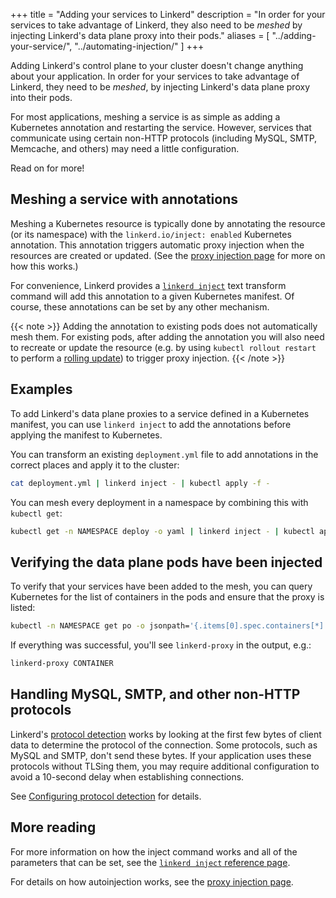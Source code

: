 +++
title = "Adding your services to Linkerd"
description = "In order for your services to take advantage of Linkerd, they also need to be *meshed* by injecting Linkerd's data plane proxy into their pods."
aliases = [
  "../adding-your-service/",
  "../automating-injection/"
]
+++

Adding Linkerd's control plane to your cluster doesn't change anything about
your application. In order for your services to take advantage of Linkerd, they
need to be *meshed*, by injecting Linkerd's data plane proxy into their pods.

For most applications, meshing a service is as simple as adding a Kubernetes
annotation and restarting the service. However, services that communicate using
certain non-HTTP protocols (including MySQL, SMTP, Memcache, and others) may
need a little configuration.

Read on for more!

## Meshing a service with annotations

Meshing a Kubernetes resource is typically done by annotating the resource (or
its namespace) with the `linkerd.io/inject: enabled` Kubernetes annotation.
This annotation triggers automatic proxy injection when the resources are
created or updated. (See the [proxy injection
page](../../features/proxy-injection/) for more on how this works.)

For convenience, Linkerd provides a [`linkerd
inject`](../../reference/cli/inject/) text transform command will add this
annotation to a given Kubernetes manifest.  Of course, these annotations can be
set by any other mechanism.

{{< note >}}
Adding the annotation to existing pods does not automatically mesh them. For
existing pods, after adding the annotation you will also need to recreate or
update the resource (e.g. by using `kubectl rollout restart` to perform a
[rolling
update](https://kubernetes.io/docs/tutorials/kubernetes-basics/update/update-intro/))
to trigger proxy injection.
{{< /note >}}

## Examples

To add Linkerd's data plane proxies to a service defined in a Kubernetes
manifest, you can use `linkerd inject` to add the annotations before applying
the manifest to Kubernetes.

You can transform an existing `deployment.yml` file to add annotations
in the correct places and apply it to the cluster:

```bash
cat deployment.yml | linkerd inject - | kubectl apply -f -
```

You can mesh every deployment in a namespace by combining this
with `kubectl get`:

```bash
kubectl get -n NAMESPACE deploy -o yaml | linkerd inject - | kubectl apply -f -
```

## Verifying the data plane pods have been injected

To verify that your services have been added to the mesh, you can query
Kubernetes for the list of containers in the pods and ensure that the proxy is
listed:

```bash
kubectl -n NAMESPACE get po -o jsonpath='{.items[0].spec.containers[*].name}'
```

If everything was successful, you'll see `linkerd-proxy` in the output, e.g.:

```bash
linkerd-proxy CONTAINER
```

## Handling MySQL, SMTP, and other non-HTTP protocols

Linkerd's [protocol detection](../../features/protocol-detection/) works by
looking at the first few bytes of client data to determine the protocol of the
connection. Some protocols, such as MySQL and SMTP, don't send these bytes.  If
your application uses these protocols without TLSing them, you may require
additional configuration to avoid a 10-second delay when establishing
connections.

See [Configuring protocol
detection](../../features/protocol-detection/#configuring-protocol-detection)
for details.

## More reading

For more information on how the inject command works and all of the parameters
that can be set, see the [`linkerd inject` reference
page](../../reference/cli/inject/).

For details on how autoinjection works, see the [proxy injection
page](../../features/proxy-injection/).
